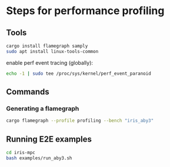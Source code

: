 # Steps for performance profiling

## Tools

```bash
cargo install flamegraph samply
sudo apt install linux-tools-common
```

enable perf event tracing (globally):

```bash
echo -1 | sudo tee /proc/sys/kernel/perf_event_paranoid
```

## Commands

### Generating a flamegraph

```bash
cargo flamegraph --profile profiling --bench "iris_aby3"
```

## Running E2E examples

```bash
cd iris-mpc
bash examples/run_aby3.sh
```
